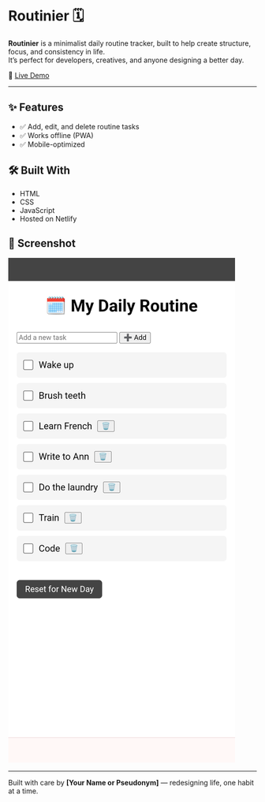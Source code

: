 # Routinier 🗓️

**Routinier** is a minimalist daily routine tracker, built to help create structure, focus, and consistency in life.  
It’s perfect for developers, creatives, and anyone designing a better day.

🔗 [Live Demo](https://daily-routine-checker.netlify.app)

---

## ✨ Features
- ✅ Add, edit, and delete routine tasks
- ✅ Works offline (PWA)
- ✅ Mobile-optimized

## 🛠️ Built With
- HTML  
- CSS  
- JavaScript  
- Hosted on Netlify  

## 📸 Screenshot  
![Screenshot](screenshot.png)

---

Built with care by **[Your Name or Pseudonym]** — redesigning life, one habit at a time.
